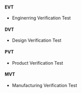 #### EVT

- Enginerring Verification Test

#### DVT

-  Design Verification Test

#### PVT

- Product Verification Test

#### MVT

- Manufacturing Verification Test